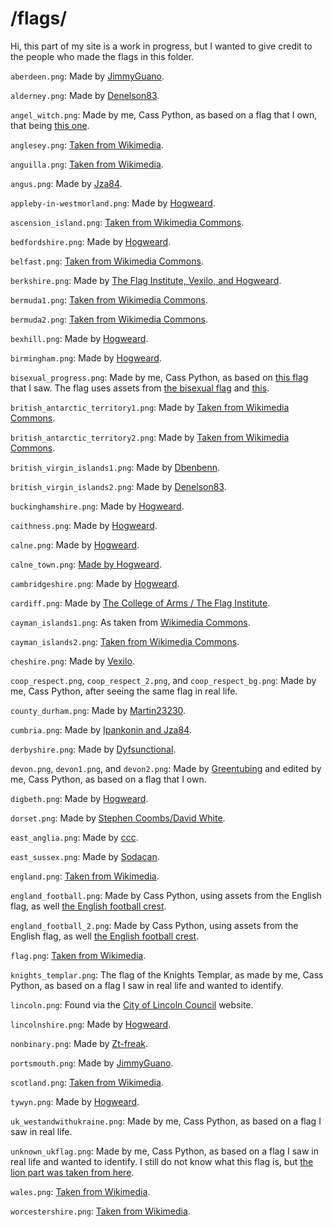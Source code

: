 # /flags/

Hi, this part of my site is a work in progress, but I wanted to give credit to the people who made the flags in this folder.

`aberdeen.png`: Made by [JimmyGuano](https://commons.wikimedia.org/wiki/File:City_Flag_of_Aberdeen.svg).

`alderney.png`: Made by [Denelson83](https://commons.wikimedia.org/wiki/File:Flag_of_Alderney.svg).

`angel_witch.png`: Made by me, Cass Python, as based on a flag that I own, that being [this one](https://angelwitch.bandcamp.com/merch/baphomet-flag-doesnt-ship-to-uk).

`anglesey.png`: [Taken from Wikimedia](https://commons.wikimedia.org/wiki/File:Flag_of_Anglesey.svg).

`anguilla.png`: [Taken from Wikimedia](https://commons.wikimedia.org/wiki/File:Flag_of_Anguilla.svg).

`angus.png`: Made by [Jza84](https://commons.wikimedia.org/wiki/File:Flag_of_Angus.png).

`appleby-in-westmorland.png`: Made by [Hogweard](https://commons.wikimedia.org/wiki/File:Appleby-in-Westmorland_town_flag.svg).

`ascension_island.png`: [Taken from Wikimedia Commons](https://commons.wikimedia.org/wiki/File:Flag_of_Ascension_Island.svg).

`bedfordshire.png`: Made by [Hogweard](https://commons.wikimedia.org/wiki/File:Bedfordshire_County_Flag.svg).

`belfast.png`: [Taken from Wikimedia Commons](https://commons.wikimedia.org/wiki/File:Flag_of_Belfast.svg).

`berkshire.png`: Made by [The Flag Institute, Vexilo, and Hogweard](https://commons.wikimedia.org/wiki/File:Flag_of_Berkshire.svg).

`bermuda1.png`: [Taken from Wikimedia Commons](https://commons.wikimedia.org/wiki/File:Flag_of_Bermuda.svg).

`bermuda2.png`: [Taken from Wikimedia Commons](https://commons.wikimedia.org/wiki/File:Government_Ensign_of_Bermuda.svg).

`bexhill.png`: Made by [Hogweard](https://commons.wikimedia.org/wiki/File:Bexhill_town_flag.svg).

`birmingham.png`: Made by [Hogweard](https://commons.wikimedia.org/wiki/File:Flag_of_Birmingham,_United_Kingdom.svg).

`bisexual_progress.png`: Made by me, Cass Python, as based on [this flag](https://twitter.com/GCBiphobia/status/1670064079006834688) that I saw. The flag uses assets from [the bisexual flag](https://commons.wikimedia.org/wiki/File:Bisexual_Pride_Flag.svg) and [this](https://www.consortium.lgbt/intersex-inclusive-flag).

`british_antarctic_territory1.png`: Made by [Taken from Wikimedia Commons](https://commons.wikimedia.org/wiki/File:Flag_of_the_British_Antarctic_Territory.svg).

`british_antarctic_territory2.png`: Made by [Taken from Wikimedia Commons](uhttps://commons.wikimedia.org/wiki/File:Government_Ensign_of_the_British_Antarctic_Territory.svgrl).

`british_virgin_islands1.png`: Made by [Dbenbenn](https://commons.wikimedia.org/wiki/File:Flag_of_the_British_Virgin_Islands.svg).

`british_virgin_islands2.png`: Made by [Denelson83](https://commons.wikimedia.org/wiki/File:Civil_Ensign_of_the_British_Virgin_Islands.svg).

`buckinghamshire.png`: Made by [Hogweard](https://commons.wikimedia.org/wiki/File:Wing_village_flag.svg).

`caithness.png`: Made by [Hogweard](https://commons.wikimedia.org/wiki/File:Flag_of_Caithness.svg).

`calne.png`: Made by [Hogweard](https://commons.wikimedia.org/wiki/File:Calne_town_flag.svg).

`calne_town.png`: [Made by Hogweard](https://commons.wikimedia.org/wiki/File:Calne_town_flag.svg).

`cambridgeshire.png`: Made by [Hogweard](https://commons.wikimedia.org/wiki/File:Cambridgeshire_Flag.svg).

`cardiff.png`: Made by [The College of Arms / The Flag Institute](https://commons.wikimedia.org/wiki/File:Flag_of_Cardiff.svg).

`cayman_islands1.png`: As taken from [Wikimedia Commons](https://commons.wikimedia.org/wiki/File:Flag_of_the_Cayman_Islands.svg).

`cayman_islands2.png`: [Taken from Wikimedia Commons](https://commons.wikimedia.org/wiki/File:Civil_Ensign_of_the_Cayman_Islands.svg).

`cheshire.png`: Made by [Vexilo](https://commons.wikimedia.org/wiki/File:Flag_of_Cheshire.svg).

`coop_respect.png`, `coop_respect_2.png`, and `coop_respect_bg.png`: Made by me, Cass Python, after seeing the same flag in real life.

`county_durham.png`: Made by [Martin23230](https://commons.wikimedia.org/wiki/File:Flag_of_County_Durham.svg).

`cumbria.png`: Made by [Ipankonin and Jza84](https://commons.wikimedia.org/wiki/File:County_Flag_of_Cumbria.svg).

`derbyshire.png`: Made by [Dyfsunctional](https://commons.wikimedia.org/wiki/File:Derbyshire_flag.svg).

`devon.png`, `devon1.png`, and `devon2.png`: Made by [Greentubing](https://commons.wikimedia.org/wiki/File:Flag_of_Devon.svg) and edited by me, Cass Python, as based on a flag that I own.

`digbeth.png`: Made by [Hogweard](https://commons.wikimedia.org/wiki/File:Digbeth_village_flag.svg).

`dorset.png`: Made by [Stephen Coombs/David White](https://commons.wikimedia.org/wiki/File:Saint_Wite%27s_Cross.svg).

`east_anglia.png`: Made by [ccc](https://commons.wikimedia.org/wiki/File:Flag_of_East_Anglia.svg).

`east_sussex.png`: Made by [Sodacan](https://commons.wikimedia.org/wiki/File:Flag_of_East_Sussex.svg).

`england.png`: [Taken from Wikimedia](https://commons.wikimedia.org/wiki/File:Flag_of_England.svg).

`england_football.png`: Made by Cass Python, using assets from the English flag, as well [the English football crest](https://en.wikipedia.org/wiki/File:England_national_football_team_crest.svg).

`england_football_2.png`: Made by Cass Python, using assets from the English flag, as well [the English football crest](https://en.wikipedia.org/wiki/File:England_national_football_team_crest.svg).

`flag.png`: [Taken from Wikimedia](https://commons.wikimedia.org/wiki/File:A_blank_flag.png).

`knights_templar.png`: The flag of the Knights Templar, as made by me, Cass Python, as based on a flag I saw in real life and wanted to identify.

`lincoln.png`: Found via the [City of Lincoln Council](https://webmicrosites.hays.co.uk/web/city-of-lincoln-council) website.

`lincolnshire.png`: Made by [Hogweard](https://commons.wikimedia.org/wiki/File:Lincolnshire_flag.svg).

`nonbinary.png`: Made by [Zt-freak](https://commons.wikimedia.org/wiki/File:Nonbinary_flag.svg).

`portsmouth.png`: Made by [JimmyGuano](https://commons.wikimedia.org/wiki/File:City_Flag_of_Portsmouth.svg).

`scotland.png`: [Taken from Wikimedia](https://commons.wikimedia.org/wiki/File:Flag_of_Scotland.svg).

`tywyn.png`: Made by [Hogweard](https://commons.wikimedia.org/wiki/File:Flag_of_Tywyn,_Wales.svg).

`uk_westandwithukraine.png`: Made by me, Cass Python, as based on a flag I saw in real life.

`unknown_ukflag.png`: Made by me, Cass Python, as based on a flag I saw in real life and wanted to identify. I still do not know what this flag is, but [the lion part was taken from here](https://commons.wikimedia.org/wiki/File:Flag_of_the_British_Army.svg).

`wales.png`: [Taken from Wikimedia](https://commons.wikimedia.org/wiki/File:Flag_of_Wales.svg).

`worcestershire.png`: [Taken from Wikimedia](https://commons.wikimedia.org/wiki/File:Worcestershire_flag.svg).